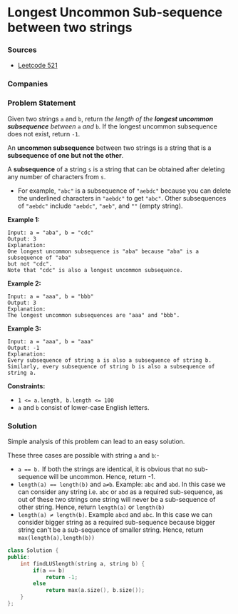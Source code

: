 # Longest Uncommon Sub-sequence between two strings

### Sources

* [Leetcode 521](https://leetcode.com/problems/longest-uncommon-subsequence-i/)

### Companies

### Problem Statement

Given two strings `a` and `b`, return _the length of the **longest uncommon subsequence** between_ `a` _and_ `b`. If the longest uncommon subsequence does not exist, return `-1`.

An **uncommon subsequence** between two strings is a string that is a **subsequence of one but not the other**.

A **subsequence** of a string `s` is a string that can be obtained after deleting any number of characters from `s`.

* For example, `"abc"` is a subsequence of `"aebdc"` because you can delete the underlined characters in `"aebdc"` to get `"abc"`. Other subsequences of `"aebdc"` include `"aebdc"`, `"aeb"`, and `""` \(empty string\).

**Example 1:**

```text
Input: a = "aba", b = "cdc"
Output: 3
Explanation: 
One longest uncommon subsequence is "aba" because "aba" is a subsequence of "aba"
but not "cdc".
Note that "cdc" is also a longest uncommon subsequence.
```

**Example 2:**

```text
Input: a = "aaa", b = "bbb"
Output: 3
Explanation: 
The longest uncommon subsequences are "aaa" and "bbb".
```

**Example 3:**

```text
Input: a = "aaa", b = "aaa"
Output: -1
Explanation: 
Every subsequence of string a is also a subsequence of string b. 
Similarly, every subsequence of string b is also a subsequence of string a.
```

**Constraints:**

* `1 <= a.length, b.length <= 100`
* `a` and `b` consist of lower-case English letters.

### Solution

Simple analysis of this problem can lead to an easy solution.

These three cases are possible with string `a` and `b`:-

* `a == b.` If both the strings are identical, it is obvious that no sub-sequence will be uncommon. Hence, return -1.
* `length(a) == length(b)` and `a≠b`. Example: `abc` and `abd`. In this case we can consider any string i.e. `abc` or `abd` as a required sub-sequence, as out of these two strings one string will never be a sub-sequence of other string. Hence, return `length(a)` or `length(b)`
* `length(a) ≠ length(b)`. Example `abcd` and `abc`. In this case we can consider bigger string as a required sub-sequence because bigger string can't be a sub-sequence of smaller string. Hence, return `max(length(a),length(b))`

```cpp
class Solution {
public:
    int findLUSlength(string a, string b) {
        if(a == b)
            return -1;
        else
            return max(a.size(), b.size());
    }
};
```

